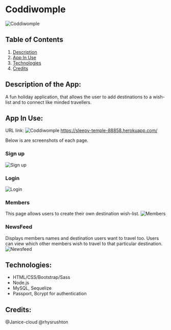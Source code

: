 # Coddiwomple
![Coddiwomple](https://github.com/ameliagoodson/Project-2/blob/master/README_pictures/Coddiwomble-logo.jpeg)

## Table of Contents
1. [Description](#DescriptionoftheApp)
2. [App In Use](#AppInUse)
3. [Technologies](#Technologies)
4. [Credits](#Credits)


## Description of the App: 
A fun holiday application, that allows the user to add destinations to a wish-list and to connect like minded travellers.

## App In Use:
URL link:
![Coddiwomple](https://sleepy-temple-88858.herokuapp.com/)
https://sleepy-temple-88858.herokuapp.com/

Below is are screenshots of each page. 
### Sign up 
![Sign up](https://github.com/ameliagoodson/Project-2/blob/master/README_pictures/Coddiwomble-signup.jpeg)

### Login 
![Login](https://github.com/ameliagoodson/Project-2/blob/master/README_pictures/Coddiwomble-login.jpeg)

### Members
This page allows users to create their own destination wish-list.
![Members](https://github.com/ameliagoodson/Project-2/blob/master/README_pictures/Coddiwomble-members-page.jpeg)

### NewsFeed
Displays members names and destination users want to travel too. Users can view which other members wish to travel to that particular destination. 
![Newsfeed](https://github.com/ameliagoodson/Project-2/blob/master/README_pictures/Coddiwomble-newsfeed.jpeg)

## Technologies:
* HTML/CSS/Bootstrap/Sass
* Node.js
* MySQL, Sequelize
* Passport, Bcrypt for authentication

## Credits:
@Janice-cloud
@rhysrushton
